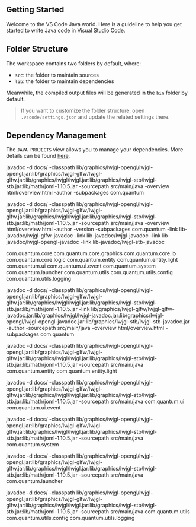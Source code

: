 ## Getting Started

Welcome to the VS Code Java world. Here is a guideline to help you get started to write Java code in Visual Studio Code.

## Folder Structure

The workspace contains two folders by default, where:

- `src`: the folder to maintain sources
- `lib`: the folder to maintain dependencies

Meanwhile, the compiled output files will be generated in the `bin` folder by default.

> If you want to customize the folder structure, open `.vscode/settings.json` and update the related settings there.

## Dependency Management

The `JAVA PROJECTS` view allows you to manage your dependencies. More details can be found [here](https://github.com/microsoft/vscode-java-dependency#manage-dependencies).


javadoc -d docs/ -classpath lib/graphics/lwjgl-opengl/lwjgl-opengl.jar:lib/graphics/lwjgl-glfw/lwjgl-glfw.jar:lib/graphics/lwjgl/lwjgl.jar:lib/graphics/lwjgl-stb/lwjgl-stb.jar:lib/math/joml-1.10.5.jar -sourcepath src/main/java -overview html/overview.html -author -subpackages com.quantum



javadoc -d docs/ -classpath lib/graphics/lwjgl-opengl/lwjgl-opengl.jar:lib/graphics/lwjgl-glfw/lwjgl-glfw.jar:lib/graphics/lwjgl/lwjgl.jar:lib/graphics/lwjgl-stb/lwjgl-stb.jar:lib/math/joml-1.10.5.jar -sourcepath src/main/java -overview html/overview.html -author -version -subpackages com.quantum -link lib-javadoc/lwjgl-glfw-javadoc -link lib-javadoc/lwjgl-javadoc -link lib-javadoc/lwjgl-opengl-javadoc -link lib-javadoc/lwjgl-stb-javadoc



com.quantum.core com.quantum.core.graphics com.quantum.core.io com.quantum.core.logic com.quantum.entity com.quantum.entity.light com.quantum.ui com.quantum.ui.event com.quantum.system com.quantum.launcher com.quantum.utils com.quantum.utils.config com.quantum.utils.logging 

javadoc -d docs/ -classpath lib/graphics/lwjgl-opengl/lwjgl-opengl.jar:lib/graphics/lwjgl-glfw/lwjgl-glfw.jar:lib/graphics/lwjgl/lwjgl.jar:lib/graphics/lwjgl-stb/lwjgl-stb.jar:lib/math/joml-1.10.5.jar -link lib/graphics/lwjgl-glfw/lwjgl-glfw-javadoc.jar:lib/graphics/lwjgl/lwjgl-javadoc.jar:lib/graphics/lwjgl-opengl/lwjgl-opengl-javadoc.jar:lib/graphics/lwjgl-stb/lwjgl-stb-javadoc.jar -author -sourcepath src/main/java -overview html/overview.html -subpackages com.quantum

javadoc -d docs/ -classpath lib/graphics/lwjgl-opengl/lwjgl-opengl.jar:lib/graphics/lwjgl-glfw/lwjgl-glfw.jar:lib/graphics/lwjgl/lwjgl.jar:lib/graphics/lwjgl-stb/lwjgl-stb.jar:lib/math/joml-1.10.5.jar -sourcepath src/main/java com.quantum.entity com.quantum.entity.light 



javadoc -d docs/ -classpath lib/graphics/lwjgl-opengl/lwjgl-opengl.jar:lib/graphics/lwjgl-glfw/lwjgl-glfw.jar:lib/graphics/lwjgl/lwjgl.jar:lib/graphics/lwjgl-stb/lwjgl-stb.jar:lib/math/joml-1.10.5.jar -sourcepath src/main/java com.quantum.ui com.quantum.ui.event



javadoc -d docs/ -classpath lib/graphics/lwjgl-opengl/lwjgl-opengl.jar:lib/graphics/lwjgl-glfw/lwjgl-glfw.jar:lib/graphics/lwjgl/lwjgl.jar:lib/graphics/lwjgl-stb/lwjgl-stb.jar:lib/math/joml-1.10.5.jar -sourcepath src/main/java com.quantum.system 



javadoc -d docs/ -classpath lib/graphics/lwjgl-opengl/lwjgl-opengl.jar:lib/graphics/lwjgl-glfw/lwjgl-glfw.jar:lib/graphics/lwjgl/lwjgl.jar:lib/graphics/lwjgl-stb/lwjgl-stb.jar:lib/math/joml-1.10.5.jar -sourcepath src/main/java com.quantum.launcher



javadoc -d docs/ -classpath lib/graphics/lwjgl-opengl/lwjgl-opengl.jar:lib/graphics/lwjgl-glfw/lwjgl-glfw.jar:lib/graphics/lwjgl/lwjgl.jar:lib/graphics/lwjgl-stb/lwjgl-stb.jar:lib/math/joml-1.10.5.jar -sourcepath src/main/java com.quantum.utils com.quantum.utils.config com.quantum.utils.logging
